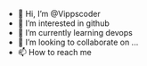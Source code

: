 - 👋 Hi, I’m @Vippscoder
- 👀 I’m interested in github
- 🌱 I’m currently learning devops
- 💞️ I’m looking to collaborate on ...
- 📫 How to reach me 

<!---
Vippscoder/Vippscoder is a ✨ special ✨ repository because its `README.md` (this file) appears on your GitHub profile.
You can click the Preview link to take a look at your changes.
--->
